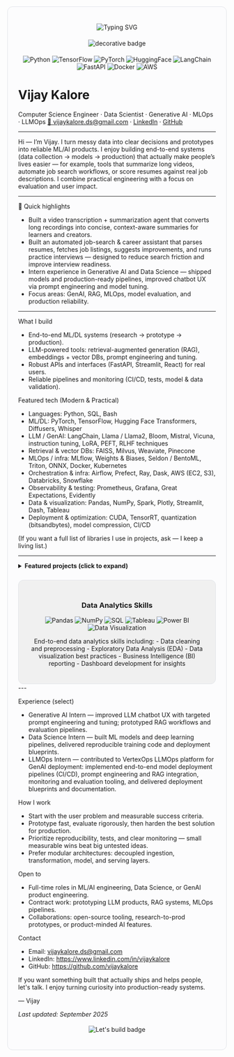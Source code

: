 <!-- README for Vijay Kalore -->
<!-- Visual-enhanced version: original text unchanged; decorations added above/below -->

<div style="border:1px solid #e1e4e8; border-radius:12px; padding:24px; background-color: #fcfcfd;">

<p align="center">
  <!-- Small, subtle typing header -->
  <img src="https://readme-typing-svg.demolab.com?font=Fira+Code&size=22&pause=1200&color=1F2937&background=ffffff00&width=820&lines=Vijay+Kalore;Computer+Science+Engineer+%E2%8B%AF+Data+Scientist+%E2%8B%AF+Generative+AI+%E2%8B%AF+MLOps" alt="Typing SVG"/>
</p>

<p align="center">
  <!-- Small decorative divider (static) -->
  <img src="https://img.shields.io/badge/Building%20with-clarity%20%26%20impact-5F43E7?logo=visual-studio-code&logoColor=white" alt="decorative badge" style="margin:6px"/>
</p>

<p align="center">
  <img alt="Python" src="https://img.shields.io/badge/Python-3776AB?logo=python&logoColor=white" />
  <img alt="TensorFlow" src="https://img.shields.io/badge/TensorFlow-FF6F00?logo=tensorflow&logoColor=white" />
  <img alt="PyTorch" src="https://img.shields.io/badge/PyTorch-EE4C2C?logo=pytorch&logoColor=white" />
  <img alt="HuggingFace" src="https://img.shields.io/badge/HuggingFace-FEEA9F?logo=huggingface&logoColor=black" />
  <img alt="LangChain" src="https://img.shields.io/badge/LangChain-2B6EEA?logo=langchain&logoColor=white" />
  <img alt="FastAPI" src="https://img.shields.io/badge/FastAPI-005571?logo=fastapi&logoColor=white" />
  <img alt="Docker" src="https://img.shields.io/badge/Docker-2496ED?logo=docker&logoColor=white" />
  <img alt="AWS" src="https://img.shields.io/badge/AWS-FF9900?logo=amazonaws&logoColor=white" />
</p>

# Vijay Kalore
Computer Science Engineer · Data Scientist · Generative AI · MLOps · LLMOps
[📧 vijaykalore.ds@gmail.com](mailto:vijaykalore.ds@gmail.com) · [LinkedIn](https://www.linkedin.com/in/vijaykalore) · [GitHub](https://github.com/vijaykalore)

---

Hi — I’m Vijay. I turn messy data into clear decisions and prototypes into reliable ML/AI products. I enjoy building end-to-end systems (data collection → models → production) that actually make people’s lives easier — for example, tools that summarize long videos, automate job search workflows, or score resumes against real job descriptions. I combine practical engineering with a focus on evaluation and user impact.

---

🔎 Quick highlights
- Built a video transcription + summarization agent that converts long recordings into concise, context-aware summaries for learners and creators.
- Built an automated job-search & career assistant that parses resumes, fetches job listings, suggests improvements, and runs practice interviews — designed to reduce search friction and improve interview readiness.
- Intern experience in Generative AI and Data Science — shipped models and production-ready pipelines, improved chatbot UX via prompt engineering and model tuning.
- Focus areas: GenAI, RAG, MLOps, model evaluation, and production reliability.

---

What I build
- End-to-end ML/DL systems (research → prototype → production).
- LLM-powered tools: retrieval-augmented generation (RAG), embeddings + vector DBs, prompt engineering and tuning.
- Robust APIs and interfaces (FastAPI, Streamlit, React) for real users.
- Reliable pipelines and monitoring (CI/CD, tests, model & data validation).

Featured tech (Modern & Practical)
- Languages: Python, SQL, Bash
- ML/DL: PyTorch, TensorFlow, Hugging Face Transformers, Diffusers, Whisper
- LLM / GenAI: LangChain, Llama / Llama2, Bloom, Mistral, Vicuna, instruction tuning, LoRA, PEFT, RLHF techniques
- Retrieval & vector DBs: FAISS, Milvus, Weaviate, Pinecone
- MLOps / infra: MLflow, Weights & Biases, Seldon / BentoML, Triton, ONNX, Docker, Kubernetes
- Orchestration & infra: Airflow, Prefect, Ray, Dask, AWS (EC2, S3), Databricks, Snowflake
- Observability & testing: Prometheus, Grafana, Great Expectations, Evidently
- Data & visualization: Pandas, NumPy, Spark, Plotly, Streamlit, Dash, Tableau
- Deployment & optimization: CUDA, TensorRT, quantization (bitsandbytes), model compression, CI/CD

(If you want a full list of libraries I use in projects, ask — I keep a living list.)

---

<details>
<summary><strong>Featured projects (click to expand)</strong></summary>

AI-agent — Transcribe & Summarize Videos
- What: End-to-end agent that transcribes long videos (Whisper) and generates short, context-aware summaries and chaptering.
- Why: Faster content consumption, better accessibility and searchable clips for learners and creators.
- Tech: Whisper, Hugging Face Transformers, LangChain, FastAPI, Streamlit, FFmpeg, Docker.
- Result: Prototype for reducing time-to-insight for long-form content — easy to deploy as a lightweight service.

Automated Job Search & Career Assistant
- What: Agent that parses resumes, scrapes or calls job portals, ranks jobs by fit, suggests targeted resume edits, and runs mock interview prompts.
- Why: Saves time and improves candidate preparedness with concrete action items.
- Tech: Python, BeautifulSoup/Requests, job APIs, NLP embeddings, Transformers, simple web UI.
- Result: A workflow that automates repetitive job-search tasks and surfaces high-impact resume changes.

LLMOps Playground (experimental)
- What: Small platform for experimenting with RAG patterns, vector stores, prompt templates, and deployment monitoring.
- Why: Fast iteration on prompt strategies, retrieval layers, and performance metrics before productionizing.
- Tech: FastAPI, FAISS/Milvus, Docker, W&B / Prometheus for metrics.

And many more

Open-source toolkit — Resume Analyzer (idea → prototype)
- What: Pipeline that scores resumes vs job descriptions and provides explainable edits and examples.
- Why: Reusable, practical tool for applicants and small recruiters.
- Tech: NLP embeddings, cosine-similarity, attention to explainability and UX.

More projects & demos
- Tiny apps: demo dashboards, model cards, and evaluation notebooks.
- Automations: scheduled ETL, daily data pulls, simple monitoring jobs.
- Research protos: prompt engineering experiments, low-cost fine-tuning, small-scale RLHF sketches.

</details>

<!-- Additional section for Data Analytics Skills -->
<div style="border:1px solid #e1e4e8; border-radius:12px; padding:24px; background-color: #f0f0f0; margin-top: 24px;">
  <h3 align="center">Data Analytics Skills</h3>
  <p align="center">
    <img alt="Pandas" src="https://img.shields.io/badge/Pandas-150458?logo=pandas&logoColor=white" />
    <img alt="NumPy" src="https://img.shields.io/badge/NumPy-013243?logo=numpy&logoColor=white" />
    <img alt="SQL" src="https://img.shields.io/badge/SQL-4479A1?logo=sqlite&logoColor=white" />
    <img alt="Tableau" src="https://img.shields.io/badge/Tableau-E97627?logo=tableau&logoColor=white" />
    <img alt="Power BI" src="https://img.shields.io/badge/Power%20BI-F2C94C?logo=powerbi&logoColor=white" />
    <img alt="Data Visualization" src="https://img.shields.io/badge/Data%20Visualization-00BFFF?logo=visualstudio&logoColor=white" />
  </p>
  <p style="text-align: center;">
    End-to-end data analytics skills including:
    - Data cleaning and preprocessing
    - Exploratory Data Analysis (EDA)
    - Data visualization best practices
    - Business Intelligence (BI) reporting
    - Dashboard development for insights
  </p>
</div>
---

Experience (select)
- Generative AI Intern — improved LLM chatbot UX with targeted prompt engineering and tuning; prototyped RAG workflows and evaluation pipelines.
- Data Science Intern — built ML models and deep learning pipelines, delivered reproducible training code and deployment blueprints.
- LLMOps Intern — contributed to VertexOps LLMOps platform for GenAI deployment: implemented end-to-end model deployment pipelines (CI/CD), prompt engineering and RAG integration, monitoring and evaluation tooling, and delivered deployment blueprints and documentation.

How I work
- Start with the user problem and measurable success criteria.
- Prototype fast, evaluate rigorously, then harden the best solution for production.
- Prioritize reproducibility, tests, and clear monitoring — small measurable wins beat big untested ideas.
- Prefer modular architectures: decoupled ingestion, transformation, model, and serving layers.

Open to
- Full-time roles in ML/AI engineering, Data Science, or GenAI product engineering.
- Contract work: prototyping LLM products, RAG systems, MLOps pipelines.
- Collaborations: open-source tooling, research-to-prod prototypes, or product-minded AI features.

Contact
- Email: vijaykalore.ds@gmail.com
- LinkedIn: https://www.linkedin.com/in/vijaykalore
- GitHub: https://github.com/vijaykalore

If you want something built that actually ships and helps people, let's talk. I enjoy turning curiosity into production-ready systems.

— Vijay

_Last updated: September 2025_

<p align="center" style="margin-top:18px;">
  <!-- Small, tasteful CTA badge -->
  <img src="https://img.shields.io/badge/Let's%20build-Ready%20when%20you%20are-8A2BE2?logo=rocket" alt="Let's build badge" />
</p>

</div>
